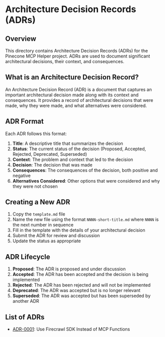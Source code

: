 # Architecture Decision Records (ADRs)

## Overview

This directory contains Architecture Decision Records (ADRs) for the Pinecone MCP Helper project. ADRs are used to document significant architectural decisions, their context, and consequences.

## What is an Architecture Decision Record?

An Architecture Decision Record (ADR) is a document that captures an important architectural decision made along with its context and consequences. It provides a record of architectural decisions that were made, why they were made, and what alternatives were considered.

## ADR Format

Each ADR follows this format:

1. **Title**: A descriptive title that summarizes the decision
2. **Status**: The current status of the decision (Proposed, Accepted, Rejected, Deprecated, Superseded)
3. **Context**: The problem and context that led to the decision
4. **Decision**: The decision that was made
5. **Consequences**: The consequences of the decision, both positive and negative
6. **Alternatives Considered**: Other options that were considered and why they were not chosen

## Creating a New ADR

1. Copy the `template.md` file
2. Name the new file using the format `NNNN-short-title.md` where `NNNN` is the next number in sequence
3. Fill in the template with the details of your architectural decision
4. Submit the ADR for review and discussion
5. Update the status as appropriate

## ADR Lifecycle

1. **Proposed**: The ADR is proposed and under discussion
2. **Accepted**: The ADR has been accepted and the decision is being implemented
3. **Rejected**: The ADR has been rejected and will not be implemented
4. **Deprecated**: The ADR was accepted but is no longer relevant
5. **Superseded**: The ADR was accepted but has been superseded by another ADR

## List of ADRs

- [ADR-0001](0001-use-firecrawl-sdk.md): Use Firecrawl SDK Instead of MCP Functions
